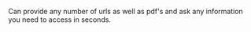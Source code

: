 Can provide any number of urls as well as pdf's and ask any information you need to access in seconds.
